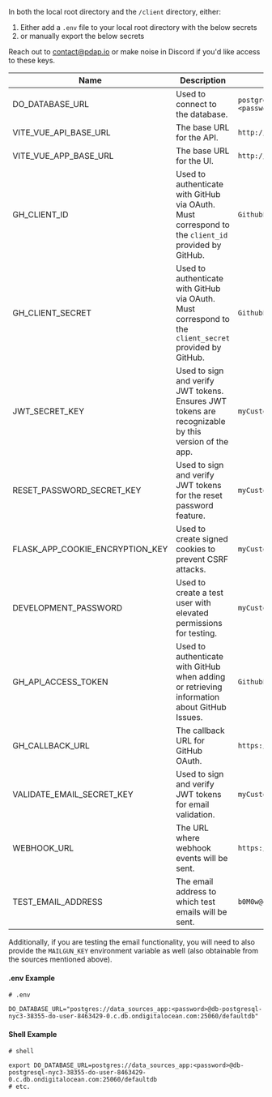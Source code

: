 In both the local root directory and the `/client` directory, either:
1. Either add a `.env` file to your local root directory with the below secrets
2. or manually export the below secrets

Reach out to contact@pdap.io or make noise in Discord if you'd like access to these keys.


| Name                            | Description                                                                                           | Example                                         |
| ------------------------------- |-------------------------------------------------------------------------------------------------------|-------------------------------------------------|
| DO_DATABASE_URL                 | Used to connect to the database.                                                                      | `postgres://data_sources_app:<password>@db-url` |
| VITE_VUE_API_BASE_URL           | The base URL for the API.                                                                             | `http://localhost:5000`                         |
| VITE_VUE_APP_BASE_URL           | The base URL for the UI.                                                                              | `http://localhost:8888`                         |
| GH_CLIENT_ID                    | Used to authenticate with GitHub via OAuth. Must correspond to the `client_id` provided by GitHub.    | `GithubProvidedClientId`                        |
| GH_CLIENT_SECRET                | Used to authenticate with GitHub via OAuth. Must correspond to the `client_secret` provided by GitHub. | `GithubProvidedClientSecret`                    |
| JWT_SECRET_KEY                  | Used to sign and verify JWT tokens. Ensures JWT tokens are recognizable by this version of the app.   | `myCustomJwtSecretKey`                          |
| RESET_PASSWORD_SECRET_KEY       | Used to sign and verify JWT tokens for the reset password feature.                                    | `myCustomResetPasswordSecretKey`                |
| FLASK_APP_COOKIE_ENCRYPTION_KEY | Used to create signed cookies to prevent CSRF attacks.                                                | `myCustomFlaskAppSecretKey`                     |
| DEVELOPMENT_PASSWORD            | Used to create a test user with elevated permissions for testing.                                     | `myCustomDevelopmentPassword`                   |
| GH_API_ACCESS_TOKEN             | Used to authenticate with GitHub when adding or retrieving information about GitHub Issues.           | `GithubProvidedAccessToken`                     |
| GH_CALLBACK_URL                 | The callback URL for GitHub OAuth.                                                                     | `https://example.com/api/auth/callback`         |
| VALIDATE_EMAIL_SECRET_KEY       | Used to sign and verify JWT tokens for email validation.                                              | `myCustomValidateEmailSecretKey`                |
| WEBHOOK_URL                     | The URL where webhook events will be sent.                                                            | `https://example.com/webhook`                   |
|TEST_EMAIL_ADDRESS              | The email address to which test emails will be sent.                                                  | `b0M0w@example.com`                   |

Additionally, if you are testing the email functionality, you will need to also provide the `MAILGUN_KEY` environment variable as well (also obtainable from the sources mentioned above).

#### .env Example
```
# .env

DO_DATABASE_URL="postgres://data_sources_app:<password>@db-postgresql-nyc3-38355-do-user-8463429-0.c.db.ondigitalocean.com:25060/defaultdb"

```

#### Shell Example
```shell
# shell

export DO_DATABASE_URL=postgres://data_sources_app:<password>@db-postgresql-nyc3-38355-do-user-8463429-0.c.db.ondigitalocean.com:25060/defaultdb
# etc.
```